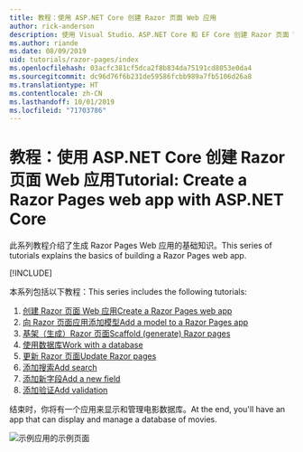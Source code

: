 ```yaml
---
title: 教程：使用 ASP.NET Core 创建 Razor 页面 Web 应用
author: rick-anderson
description: 使用 Visual Studio、ASP.NET Core 和 EF Core 创建 Razor 页面 Web 应用。
ms.author: riande
ms.date: 08/09/2019
uid: tutorials/razor-pages/index
ms.openlocfilehash: 03acfc381cf5dca2f8b834da75191cd8053e0da4
ms.sourcegitcommit: dc96d76f6b231de59586fcbb989a7fb5106d26a8
ms.translationtype: HT
ms.contentlocale: zh-CN
ms.lasthandoff: 10/01/2019
ms.locfileid: "71703786"
---
```

# <a name="tutorial-create-a-razor-pages-web-app-with-aspnet-core"></a><span data-ttu-id="e037d-103">教程：使用 ASP.NET Core 创建 Razor 页面 Web 应用</span><span class="sxs-lookup"><span data-stu-id="e037d-103">Tutorial: Create a Razor Pages web app with ASP.NET Core</span></span>

<span data-ttu-id="e037d-104">此系列教程介绍了生成 Razor Pages Web 应用的基础知识。</span><span class="sxs-lookup"><span data-stu-id="e037d-104">This series of tutorials explains the basics of building a Razor Pages web app.</span></span> 

[!INCLUDE[](~/includes/advancedRP.md)]

<span data-ttu-id="e037d-105">本系列包括以下教程：</span><span class="sxs-lookup"><span data-stu-id="e037d-105">This series includes the following tutorials:</span></span>

1. [<span data-ttu-id="e037d-106">创建 Razor 页面 Web 应用</span><span class="sxs-lookup"><span data-stu-id="e037d-106">Create a Razor Pages web app</span></span>](xref:tutorials/razor-pages/razor-pages-start)
1. [<span data-ttu-id="e037d-107">向 Razor 页面应用添加模型</span><span class="sxs-lookup"><span data-stu-id="e037d-107">Add a model to a Razor Pages app</span></span>](xref:tutorials/razor-pages/model)
1. [<span data-ttu-id="e037d-108">基架（生成）Razor 页面</span><span class="sxs-lookup"><span data-stu-id="e037d-108">Scaffold (generate) Razor pages</span></span>](xref:tutorials/razor-pages/page)
1. [<span data-ttu-id="e037d-109">使用数据库</span><span class="sxs-lookup"><span data-stu-id="e037d-109">Work with a database</span></span>](xref:tutorials/razor-pages/sql)
1. [<span data-ttu-id="e037d-110">更新 Razor 页面</span><span class="sxs-lookup"><span data-stu-id="e037d-110">Update Razor pages</span></span>](xref:tutorials/razor-pages/da1)
1. [<span data-ttu-id="e037d-111">添加搜索</span><span class="sxs-lookup"><span data-stu-id="e037d-111">Add search</span></span>](xref:tutorials/razor-pages/search)
1. [<span data-ttu-id="e037d-112">添加新字段</span><span class="sxs-lookup"><span data-stu-id="e037d-112">Add a new field</span></span>](xref:tutorials/razor-pages/new-field)
1. [<span data-ttu-id="e037d-113">添加验证</span><span class="sxs-lookup"><span data-stu-id="e037d-113">Add validation</span></span>](xref:tutorials/razor-pages/validation)

<span data-ttu-id="e037d-114">结束时，你将有一个应用来显示和管理电影数据库。</span><span class="sxs-lookup"><span data-stu-id="e037d-114">At the end, you'll have an app that can display and manage a database of movies.</span></span>

![示例应用的示例页面](index/_static/sample-page.png)

